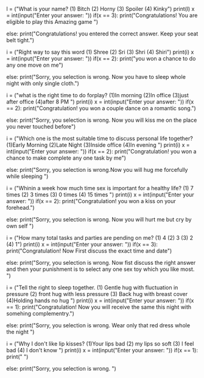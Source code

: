 l = ("What is your name? (1) Bitch (2) Horny (3) Spoiler (4) Kinky")
print(l)
x = int(input("Enter your answer: "))
if(x == 3):
  print("Congratulations! You are eligible to play this Amazing game ")
  
else:
  print("Congratulations! you entered the correct answer. Keep your seat belt tight.")

i = ("Right way to say this word (1) Shree (2) Sri (3) Shri (4) Shiri")
print(i)
x = int(input("Enter your answer: "))
if(x == 2):
  print("you won a chance to do any one move on me")

else:
  print("Sorry, you selection is wrong. Now you have to sleep whole night with only single cloth.")

i = ("what is the right time to do forplay? (1)In morning (2)In office (3)just after office  (4)after 8 PM ")
print(i)
x = int(input("Enter your answer: "))
if(x == 2):
  print("Congratulation! you won a  couple dance on a romantic song.")

else:
  print("Sorry, you selection is wrong. Now you will kiss me on the place you never touched before")

i = ("Which one is the most suitable time to discuss personal life together?  (1)Early Morning  (2)Late Night  (3)Inside office  (4)In evening ")
print(i)
x = int(input("Enter your answer: "))
if(x == 2):
  print("Congratulation! you won a chance to make complete any one task by me")

else:
  print("Sorry, you selection is wrong.Now you will hug me forcefully while sleeping ")


i = ("Whinin a week how much time sex is important for a healthy life? (1) 7 times (2) 3 times  (3) 0 times (4) 15 times ")
print(i)
x = int(input("Enter your answer: "))
if(x == 2):
  print("Congratulation! you won a kiss on your forehead.")

else:
  print("Sorry, you selection is wrong. Now you will hurt me but cry by own self ")


i = ("How many total tasks and parties are pending on me? (1) 4 (2) 3  (3) 2  (4) 1")
print(i)
x = int(input("Enter your answer: "))
if(x == 3):
  print("Congratulation! Now First discuss the exact time and date")

else:
  print("Sorry, you selection is wrong. Now fist discuss the right answer and then your punishment is to select any one sex toy which you like most. ")


i = ("Tell the right to sleep together. (1) Gentle hug with fluctuation in pressure  (2) front hug with less pressure  (3) Back hug with breast cover (4)Holding hands no hug ")
print(i)
x = int(input("Enter your answer: "))
if(x == 1):
  print("Congratulation! Now you will receive the same this night with somehing complementry.")

else:
  print("Sorry, you selection is wrong. Wear only that red dress whole the night ")


i = ("Why I don't like lip kisses? (1)Your lips bad  (2) my lips so soft  (3) I feel bad  (4) I don't know ")
print(i)
x = int(input("Enter your answer: "))
if(x == 1):
  print(" ")

else:
  print("Sorry, you selection is wrong. ")
